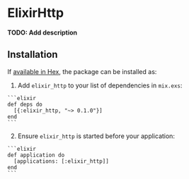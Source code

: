 # ElixirHttp

**TODO: Add description**

## Installation

If [available in Hex](https://hex.pm/docs/publish), the package can be installed as:

  1. Add `elixir_http` to your list of dependencies in `mix.exs`:

    ```elixir
    def deps do
      [{:elixir_http, "~> 0.1.0"}]
    end
    ```

  2. Ensure `elixir_http` is started before your application:

    ```elixir
    def application do
      [applications: [:elixir_http]]
    end
    ```

